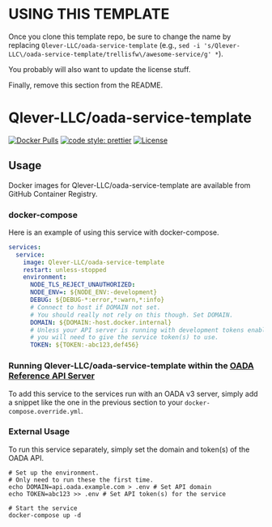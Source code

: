 # USING THIS TEMPLATE

Once you clone this template repo,
be sure to change the name by replacing `Qlever-LLC/oada-service-template`
(e.g., `sed -i 's/Qlever-LLC\/oada-service-template/trellisfw\/awesome-service/g' *`).

You probably will also want to update the license stuff.

Finally, remove this section from the README.

# Qlever-LLC/oada-service-template

[![Docker Pulls](https://img.shields.io/docker/pulls/Qlever-LLC/oada-service-template)][dockerhub]
[![code style: prettier](https://img.shields.io/badge/code_style-prettier-ff69b4.svg)](https://github.com/prettier/prettier)
[![License](https://img.shields.io/github/license/Qlever-LLC/oada-service-template)](LICENSE)

## Usage

Docker images for Qlever-LLC/oada-service-template are available from GitHub Container Registry.

### docker-compose

Here is an example of using this service with docker-compose.

```yaml
services:
  service:
    image: Qlever-LLC/oada-service-template
    restart: unless-stopped
    environment:
      NODE_TLS_REJECT_UNAUTHORIZED:
      NODE_ENV=: ${NODE_ENV:-development}
      DEBUG: ${DEBUG-*:error,*:warn,*:info}
      # Connect to host if DOMAIN not set.
      # You should really not rely on this though. Set DOMAIN.
      DOMAIN: ${DOMAIN:-host.docker.internal}
      # Unless your API server is running with development tokens enabled,
      # you will need to give the service token(s) to use.
      TOKEN: ${TOKEN:-abc123,def456}
```

### Running Qlever-LLC/oada-service-template within the [OADA Reference API Server]

To add this service to the services run with an OADA v3 server,
simply add a snippet like the one in the previous section
to your `docker-compose.override.yml`.

### External Usage

To run this service separately,
simply set the domain and token(s) of the OADA API.

```shell
# Set up the environment.
# Only need to run these the first time.
echo DOMAIN=api.oada.example.com > .env # Set API domain
echo TOKEN=abc123 >> .env # Set API token(s) for the service

# Start the service
docker-compose up -d
```

[dockerhub]: https://hub.docker.com/repository/docker/Qlever-LLC/oada-service-template
[oada reference api server]: https://github.com/OADA/server
